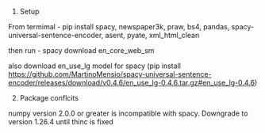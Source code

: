 1. Setup

  From termimal - pip install spacy, newspaper3k, praw, bs4, pandas, spacy-universal-sentence-encoder, asent, pyate, xml_html_clean

  then run - spacy download en_core_web_sm

  also download en_use_lg model for spacy (pip install https://github.com/MartinoMensio/spacy-universal-sentence-encoder/releases/download/v0.4.6/en_use_lg-0.4.6.tar.gz#en_use_lg-0.4.6)

2. Package conflcits
   
  numpy version 2.0.0 or greater is incompatible with spacy. Downgrade to version 1.26.4 until thinc is fixed
